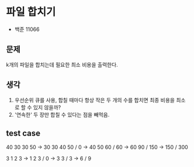 # 파일 합치기
- 백준 11066

## 문제
k개의 파일을 합치는데 필요한 최소 비용을 출력한다.

## 생각
1. 우선순위 큐를 사용, 합칠 때마다 항상 작은 두 개의 수를 합치면 최종 비용을 최소로 할 수 있지 않을까?
2. '연속한' 두 장만 합칠 수 있다는 점을 빼먹음.


## test case
40 30 30 50
-> 30 30 40 50 / 0
-> 40 50 60 / 60
-> 60 90 / 150
-> 150 / 300

3
1 2 3
-> 1 2 3 / 0
-> 3 3 / 3
-> 6 / 9